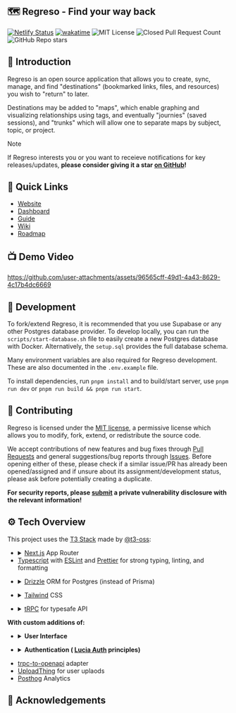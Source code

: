 ## 🗺️ Regreso - Find your way back

[![Netlify Status](https://api.netlify.com/api/v1/badges/9186e8eb-17c0-4d34-bdd9-e2add4200741/deploy-status)](https://app.netlify.com/sites/regreso/deploys)
[![wakatime](https://wakatime.com/badge/user/7482ea9d-3085-4e9b-95ad-1ca78a14d948/project/2972fea6-6fe2-4f55-afb8-a47ff01540ad.svg)](https://wakatime.com/badge/user/7482ea9d-3085-4e9b-95ad-1ca78a14d948/project/2972fea6-6fe2-4f55-afb8-a47ff01540ad)
![MIT License](https://img.shields.io/github/license/joshpinto6/regreso)
![Closed Pull Request Count](https://img.shields.io/github/issues-pr-closed/joshpinto6/regreso)
![GitHub Repo stars](https://img.shields.io/github/stars/joshpinto6/regreso)

## 👋 Introduction

Regreso is an open source application that allows you to create, sync, manage, and find "destinations" (bookmarked links, files, and resources) you wish to "return" to later.

Destinations may be added to "maps", which enable graphing and visualizing relationships using tags, and eventually "journies" (saved sessions), and "trunks" which will allow one to separate maps by subject, topic, or project.

> [!NOTE]  
> If Regreso interests you or you want to receieve notifications for key releases/updates, **please consider giving it a star [on GitHub](https://regreso.netlify.app/repository)!**

## 📌 Quick Links

- [Website](https://regreso.netlify.app)
- [Dashboard](https://regreso.netlify.app/dashboard)
- [Guide](https://regreso.netlify.app/guide)
- [Wiki](https://regreso.netlify.app/wiki)
- [Roadmap](https://regreso.netlify.app/roadmap)

## 📺 Demo Video

https://github.com/user-attachments/assets/96565cff-49d1-4a43-8629-4c17b4dc6669

## 🚀 Development

To fork/extend Regreso, it is recommended that you use Supabase or any other Postgres database provider. To develop locally, you can run the `scripts/start-database.sh` file to easily create a new Postgres database with Docker. Alternatively, the `setup.sql` provides the full database schema.

Many environment variables are also required for Regreso development. These are also documented in the `.env.example` file.

To install dependencies, run `pnpm install` and to build/start server, use `pnpm run dev` or `pnpm run build && pnpm run start`.

## 🤝 Contributing

Regreso is licensed under the [MIT license](LICENSE.md), a permissive license which allows you to modify, fork, extend, or redistribute the source code.

We accept contributions of new features and bug fixes through [Pull Requests](/pulls) and general suggestions/bug reports through [Issues](/issues). Before opening either of these, please check if a similar issue/PR has already been opened/assigned and if unsure about its assignment/development status, please ask before potentially creating a duplicate.

**For security reports, please [submit](/security) a private vulnerability disclosure with the relevant information!**

## ⚙️ Tech Overview

This project uses the [T3 Stack](https://create.t3.gg/) made by [@t3-oss](https://github.com/t3-oss):

<ul>
<li>
<details>
<summary> 
<a href="https://nextjs.org/">Next.js</a> App Router
</summary>
<ul>
<li>
<a href="https://react.dev/">React</a>
</li>
<li>
<a href="https://vercel.com/font">Geist</a> font typeface
</li>
</ul>
</details>
</li>

<li> <a href="https://www.typescriptlang.org/">Typescript</a> with <a href="https://eslint.org/">ESLint</a> and <a href="https://prettier.io/">Prettier</a> for strong typing, linting, and formatting
</li>
</ul>

<ul>
<li>
<details>
<summary> 
<a href="https://orm.drizzle.team/">Drizzle</a> ORM for Postgres (instead of Prisma)
</summary>
<ul>
<li>
<a href="https://www.postgresql.org/">PostgreSQL</a> database
</li>
<li>
<a href="https://supabase.com">Supabase</a> postgres hosting
</li>
</ul>
</details>
</li>
</ul>

<ul>
<li>
<details>
<summary> 
<a href="https://tailwindcss.com/">Tailwind</a> CSS

</summary>
<ul>
<li>
<a href="https://postcss.org/">PostCSS</a> to install and manage Tailwind
</li>
</ul>
</details>
</li>
</ul>

<ul>
<li>
<details>
<summary> 
<a href="https://trpc.io/">tRPC</a> for typesafe API
</summary>
<ul>
<li>
<a href="https://zod.dev/">Zod</a> for schema validation
</li>
<li>
<a href="https://www.npmjs.com/package/superjson/">Superjson</a> to serialize expressions
</li>
<li>
<a href="https://www.npmjs.com/package/server-only/">Server Only</a> for marking modules
</li>

</ul>
</details>
</li>
</ul>

**With custom additions of:**

<ul>
<li>
<details>
<summary> 
<strong>
User Interface
</strong>
</summary>
<ul>
<li>
<a href="https://ui.shadcn.com/">shadcn/ui</a> copy-pasted components
</li>
<li>
<a href="https://www.radix-ui.com/">Radix UI</a> primitives
</li>
<li>
<a href="https://www.npmjs.com/package/react-day-picker/">React Day Picker</a> calendar picker
</li>
<li>
<a href="https://www.npmjs.com/package/tailwindcss-animate/">Tailwind CSS Animate</a>
</li>
<li>
<a href="https://www.npmjs.com/package/next-themes/">Next Themes</a> UI mode abstraction
</li>
<li>
<a href="https://ui.aceternity.com/">Aceternity UI</a> animated landing page features
</li>
<li>
<a href="https://github.com/Aslam97/shadcn-minimal-tiptap/">Shadcn Minimal Tiptap</a> component
</li>
<li>
<a href="https://emblor.jaleelbennett.com/introduction">Emblor</a> tag selections
</li>
<li>
<a href="https://www.npmjs.com/package/react-day-picker">React Day Picker</a> calendar picker
</li>
<li>
<a href="https://tiptap.dev">TipTap</a> rich text editor
</li>
<li>
<a href="https://dndkit.com/">Dnd-Kit</a> drag-and-drop toolkit
</li>
<li>
<a href="https://learn.missiveapp.com/open/emoji-mart/">Emoji Mart</a> picker
</li>
<li>
<a href="https://motion.dev/">Motion</a> page animations
</li>
<li>
<a href="https://ludicde.dev/">Lucide</a> icons
</li>
<li>
<a href="https://boringavatars.com/">Boring</a> avatars
</li>
</ul>
</details>
</li>
</ul>

<ul>
<li>
<details>
<summary> 
<strong>
Authentication (
<a href="https://lucia-auth.com/">Lucia Auth</a> principles)
</strong>
</summary>
<ul>
<li>
<a href="https://arcticjs.dev/">Arctic</a> OAuth 2.0 Providers
</li>
<li>
<a href="https://oslojs.dev/">Oslo</a> auth packages
</li>
<li>
<a href="https://node-rs.dev/">Node-RS</a> bindings for Argon2
</li>
<li>
<a href="https://www.npmjs.com/package/uqr/">UQR</a> for TOTP QR Codes
</li>
<li>
<a href="https://nodemailer.com/">Nodemailer</a> to send email verification messages
</li>
</ul>
</details>
</li>
</ul>

- [trpc-to-openapi](https://www.npmjs.com/package/trpc-to-openapi/) adapter
- [UploadThing](https://uploadthing.com/) for user uplaods
- [Posthog](https://posthog.com/) Analytics

## 🙌 Acknowledgements
